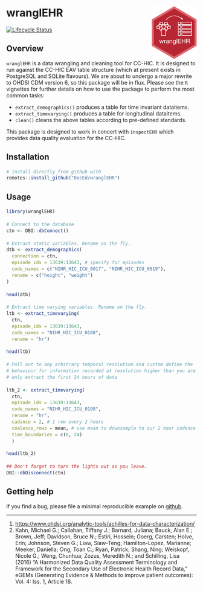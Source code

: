 
<!-- README.md is generated from README.Rmd. Please edit that file -->

# wranglEHR <a href='https://cc-hic.github.io/inspectEHR/'><img src='logo.png' align="right" height="139" /></a>

<!-- badges: start -->

[![Lifecycle
Status](https://img.shields.io/badge/lifecycle-experimental-orange.svg)](https://www.tidyverse.org/lifecycle/)
<!-- badges: end -->

## Overview

`wranglEHR` is a data wrangling and cleaning tool for CC-HIC. It is
designed to run against the CC-HIC EAV table structure (which at present
exists in PostgreSQL and SQLite flavours). We are about to undergo a
major rewrite to OHDSI CDM version 6, so this package will be in flux.
Please see the `R` vignettes for further details on how to use the
package to perform the most common tasks:

-   `extract_demographics()` produces a table for time invariant
    dataitems.
-   `extract_timevarying()` produces a table for longitudinal dataitems.
-   `clean()` cleans the above tables according to pre-defined
    standards.

This package is designed to work in concert with `inspectEHR` which
provides data quality evaluation for the CC-HIC.

## Installation

``` r
# install directly from github with
remotes::install_github("DocEd/wranglEHR")
```

## Usage

``` r
library(wranglEHR)

# Connect to the database
ctn <- DBI::dbConnect()

# Extract static variables. Rename on the fly.
dtb <- extract_demographics(
  connection = ctn,
  episode_ids = 13639:13643, # specify for episodes
  code_names = c("NIHR_HIC_ICU_0017", "NIHR_HIC_ICU_0019"),
  rename = c("height", "weight")
)

head(dtb)

# Extract time varying variables. Rename on the fly.
ltb <- extract_timevarying(
  ctn,
  episode_ids = 13639:13643,
  code_names = "NIHR_HIC_ICU_0108",
  rename = "hr")

head(ltb)

# Pull out to any arbitrary temporal resolution and custom define the
# behaviour for information recorded at resolution higher than you are sampling.
# only extract the first 24 hours of data

ltb_2 <- extract_timevarying(
  ctn,
  episode_ids = 13639:13643,
  code_names = "NIHR_HIC_ICU_0108",
  rename = "hr",
  cadance = 2, # 1 row every 2 hours
  coalesce_rows = mean, # use mean to downsample to our 2 hour cadence
  time_boundaries = c(0, 24)
  )

head(ltb_2)

## Don't forget to turn the lights out as you leave.
DBI::dbDisconnect(ctn)
```

## Getting help

If you find a bug, please file a minimal reproducible example on
[github](https://github.com/DocEd/wranglEHR/issues).

------------------------------------------------------------------------

1.  <https://www.ohdsi.org/analytic-tools/achilles-for-data-characterization/>
2.  Kahn, Michael G.; Callahan, Tiffany J.; Barnard, Juliana; Bauck,
    Alan E.; Brown, Jeff; Davidson, Bruce N.; Estiri, Hossein; Goerg,
    Carsten; Holve, Erin; Johnson, Steven G.; Liaw, Siaw-Teng;
    Hamilton-Lopez, Marianne; Meeker, Daniella; Ong, Toan C.; Ryan,
    Patrick; Shang, Ning; Weiskopf, Nicole G.; Weng, Chunhua; Zozus,
    Meredith N.; and Schilling, Lisa (2016) “A Harmonized Data Quality
    Assessment Terminology and Framework for the Secondary Use of
    Electronic Health Record Data,” eGEMs (Generating Evidence & Methods
    to improve patient outcomes): Vol. 4: Iss. 1, Article 18.
